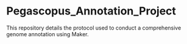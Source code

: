 # Pegascopus_Annotation_Project
This repository details the protocol used to conduct a comprehensive genome annotation using Maker.
